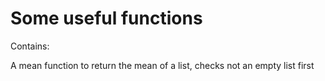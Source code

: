 # Some useful functions

Contains:

A mean function to return the mean of a list, checks not an empty list first